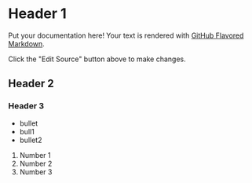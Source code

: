 # Header 1

Put your documentation here! Your text is rendered with [GitHub Flavored Markdown](https://help.github.com/articles/github-flavored-markdown).

Click the "Edit Source" button above to make changes.



## Header 2

### Header 3


- bullet
- bull1
- bullet2



1. Number 1
2. Number 2
3. Number 3
